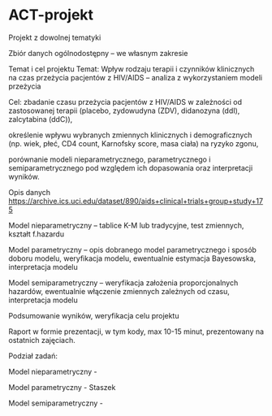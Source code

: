 # ACT-projekt


Projekt z dowolnej tematyki 

Zbiór danych ogólnodostępny – we własnym zakresie 

Temat i cel projektu 
Temat: Wpływ rodzaju terapii i czynników klinicznych na czas przeżycia pacjentów z HIV/AIDS – analiza z wykorzystaniem modeli przeżycia

Cel: 
zbadanie czasu przeżycia pacjentów z HIV/AIDS w zależności od zastosowanej terapii (placebo, zydowudyna (ZDV), didanozyna (ddI), zalcytabina (ddC)),

określenie wpływu wybranych zmiennych klinicznych i demograficznych (np. wiek, płeć, CD4 count, Karnofsky score, masa ciała) na ryzyko zgonu,

porównanie modeli nieparametrycznego, parametrycznego i semiparametrycznego pod względem ich dopasowania oraz interpretacji wyników.


Opis danych 
https://archive.ics.uci.edu/dataset/890/aids+clinical+trials+group+study+175



Model nieparametryczny – tablice K-M lub tradycyjne, test zmiennych, kształt f.hazardu 

Model parametryczny – opis dobranego model parametrycznego i sposób doboru modelu, weryfikacja modelu, ewentualnie estymacja Bayesowska, interpretacja modelu 

Model semiparametryczny – weryfikacja założenia proporcjonalnych hazardów, ewentualnie włączenie zmiennych zależnych od czasu, interpretacja modelu 

Podsumowanie wyników, weryfikacja celu projektu 

Raport w formie prezentacji, w tym kody, max 10-15 minut, prezentowany na ostatnich zajęciach. 



Podział zadań:

Model nieparametryczny - 

Model parametryczny - Staszek

Model semiparametryczny - 